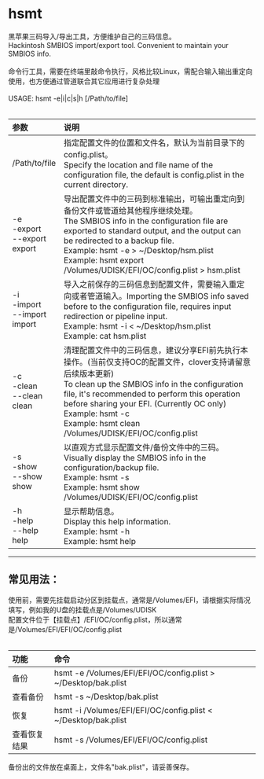 # hsmt

黑苹果三码导入/导出工具，方便维护自己的三码信息。 <br>
Hackintosh SMBIOS import/export tool. Convenient to maintain your SMBIOS info.<br>
<br>
命令行工具，需要在终端里敲命令执行，风格比较Linux，需配合输入输出重定向使用，也方便通过管道联合其它应用进行复杂处理<br>
<br>
USAGE: hsmt -e|i|c|s|h [/Path/to/file]<br>
<br>

 |参数|说明|
 |:---|:---|
 |/Path/to/file<br>|指定配置文件的位置和文件名，默认为当前目录下的config.plist。<br>Specify the location and file name of the configuration file, the default is config.plist in the current directory.|
 |-e<br>-export<br>--export<br>export<br>|导出配置文件中的三码到标准输出，可输出重定向到备份文件或管道给其他程序继续处理。<br>The SMBIOS info in the configuration file are exported to standard output, and the output can be redirected to a backup file.<br>Example: hsmt -e > ~/Desktop/hsm.plist<br>Example: hsmt export /Volumes/UDISK/EFI/OC/config.plist > hsm.plist|
 |-i<br>-import<br>--import<br>import<br>|导入之前保存的三码信息到配置文件，需要输入重定向或者管道输入。Importing the SMBIOS info saved before to the configuration file, requires input redirection or pipeline input.<br>Example: hsmt -i < ~/Desktop/hsm.plist<br>Example: cat hsm.plist | hsmt import /Volumes/UDISK/EFI/OC/config.plist|
 |-c<br>-clean<br>--clean<br>clean<br>|清理配置文件中的三码信息，建议分享EFI前先执行本操作。(当前仅支持OC的配置文件，clover支持请留意后续版本更新)<br>To clean up the SMBIOS info in the configuration file, it's recommended to perform this operation before sharing your EFI. (Currently OC only)<br>Example: hsmt -c<br>Example: hsmt clean /Volumes/UDISK/EFI/OC/config.plist|
 |-s<br>-show<br>--show<br>show<br>|以直观方式显示配置文件/备份文件中的三码。<br>Visually display the SMBIOS info in the configuration/backup file.<br>Example: hsmt -s<br>Example: hsmt show /Volumes/UDISK/EFI/OC/config.plist|
 |-h<br>-help<br>--help<br>help<br>|显示帮助信息。<br>Display this help information.<br>Example: hsmt -h<br>Example: hsmt help|

---

## 常见用法：<br>
使用前，需要先挂载启动分区到挂载点，通常是/Volumes/EFI，请根据实际情况填写，例如我的U盘的挂载点是/Volumes/UDISK<br>
配置文件位于【挂载点】/EFI/OC/config.plist，所以通常是/Volumes/EFI/EFI/OC/config.plist<br>
<br>

 |功能|命令|
 |:---|:---|
 |备份|hsmt -e /Volumes/EFI/EFI/OC/config.plist > ~/Desktop/bak.plist|
 |查看备份|hsmt -s ~/Desktop/bak.plist|
 |恢复|hsmt -i /Volumes/EFI/EFI/OC/config.plist < ~/Desktop/bak.plist|
 |查看恢复结果|hsmt -s /Volumes/EFI/EFI/OC/config.plist|

备份出的文件放在桌面上，文件名"bak.plist"，请妥善保存。<br>
